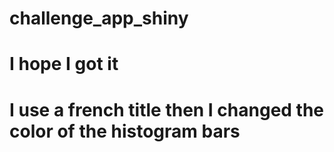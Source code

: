 # challenge_app_shiny
# I hope I got it
 # I use a french title then I changed the color of the histogram bars
